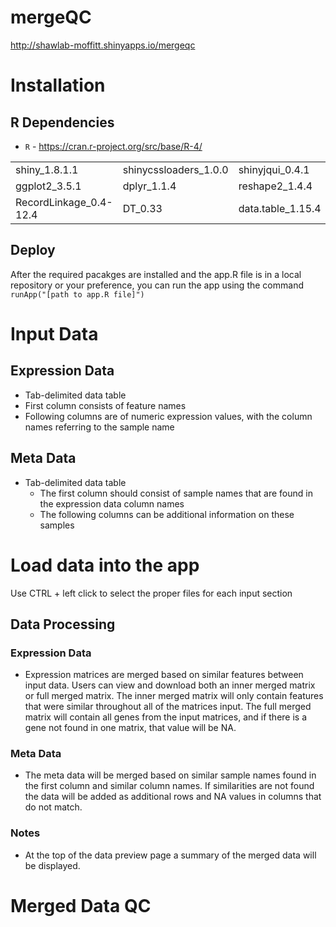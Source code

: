 # mergeQC

http://shawlab-moffitt.shinyapps.io/mergeqc

# Installation

## R Dependencies

* `R` - https://cran.r-project.org/src/base/R-4/

|  |  |  |  |
| --- | --- | --- | --- |
| shiny_1.8.1.1 | shinycssloaders_1.0.0 | shinyjqui_0.4.1 | svglite_2.1.3 |
| ggplot2_3.5.1 | dplyr_1.1.4 | reshape2_1.4.4 | plotly_4.10.4 |
| RecordLinkage_0.4-12.4 | DT_0.33 | data.table_1.15.4 |  |

## Deploy
After the required pacakges are installed and the app.R file is in a local repository or your preference, you can run the app using the command `runApp("[path to app.R file]")`


# Input Data

## Expression Data

*  Tab-delimited data table
  *  First column consists of feature names
  *  Following columns are of numeric expression values, with the column names referring to the sample name

## Meta Data

* Tab-delimited data table
  *  The first column should consist of sample names that are found in the expression data column names
  *  The following columns can be additional information on these samples 

# Load data into the app

Use CTRL + left click to select the proper files for each input section

## Data Processing

### Expression Data

* Expression matrices are merged based on similar features between input data. Users can view and download both an inner merged matrix or full merged matrix. The inner merged matrix will only contain features that were similar throughout all of the matrices input. The full merged matrix will contain all genes from the input matrices, and if there is a gene not found in one matrix, that value will be NA.

### Meta Data

* The meta data will be merged based on similar sample names found in the first column and similar column names. If similarities are not found the data will be added as additional rows and NA values in columns that do not match.

### Notes

* At the top of the data preview page a summary of the merged data will be displayed.


# Merged Data QC


















